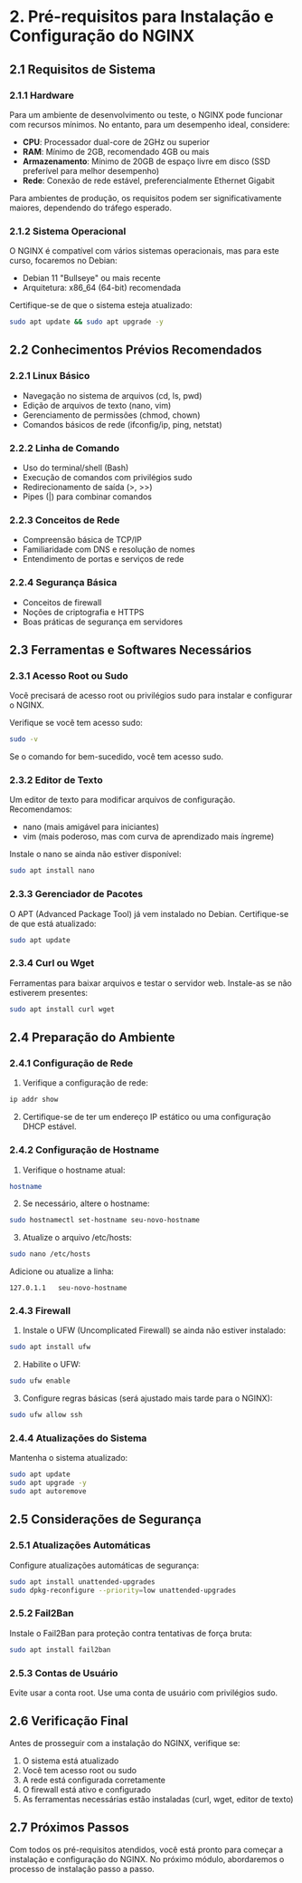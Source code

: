 # 2. Pré-requisitos para Instalação e Configuração do NGINX

## 2.1 Requisitos de Sistema

### 2.1.1 Hardware

Para um ambiente de desenvolvimento ou teste, o NGINX pode funcionar com recursos mínimos. No entanto, para um desempenho ideal, considere:

- **CPU**: Processador dual-core de 2GHz ou superior
- **RAM**: Mínimo de 2GB, recomendado 4GB ou mais
- **Armazenamento**: Mínimo de 20GB de espaço livre em disco (SSD preferível para melhor desempenho)
- **Rede**: Conexão de rede estável, preferencialmente Ethernet Gigabit

Para ambientes de produção, os requisitos podem ser significativamente maiores, dependendo do tráfego esperado.

### 2.1.2 Sistema Operacional

O NGINX é compatível com vários sistemas operacionais, mas para este curso, focaremos no Debian:

- Debian 11 "Bullseye" ou mais recente
- Arquitetura: x86_64 (64-bit) recomendada

Certifique-se de que o sistema esteja atualizado:

```bash
sudo apt update && sudo apt upgrade -y
```

## 2.2 Conhecimentos Prévios Recomendados

### 2.2.1 Linux Básico

- Navegação no sistema de arquivos (cd, ls, pwd)
- Edição de arquivos de texto (nano, vim)
- Gerenciamento de permissões (chmod, chown)
- Comandos básicos de rede (ifconfig/ip, ping, netstat)

### 2.2.2 Linha de Comando

- Uso do terminal/shell (Bash)
- Execução de comandos com privilégios sudo
- Redirecionamento de saída (>, >>)
- Pipes (|) para combinar comandos

### 2.2.3 Conceitos de Rede

- Compreensão básica de TCP/IP
- Familiaridade com DNS e resolução de nomes
- Entendimento de portas e serviços de rede

### 2.2.4 Segurança Básica

- Conceitos de firewall
- Noções de criptografia e HTTPS
- Boas práticas de segurança em servidores

## 2.3 Ferramentas e Softwares Necessários

### 2.3.1 Acesso Root ou Sudo

Você precisará de acesso root ou privilégios sudo para instalar e configurar o NGINX.

Verifique se você tem acesso sudo:

```bash
sudo -v
```

Se o comando for bem-sucedido, você tem acesso sudo.

### 2.3.2 Editor de Texto

Um editor de texto para modificar arquivos de configuração. Recomendamos:

- nano (mais amigável para iniciantes)
- vim (mais poderoso, mas com curva de aprendizado mais íngreme)

Instale o nano se ainda não estiver disponível:

```bash
sudo apt install nano
```

### 2.3.3 Gerenciador de Pacotes

O APT (Advanced Package Tool) já vem instalado no Debian. Certifique-se de que está atualizado:

```bash
sudo apt update
```

### 2.3.4 Curl ou Wget

Ferramentas para baixar arquivos e testar o servidor web. Instale-as se não estiverem presentes:

```bash
sudo apt install curl wget
```

## 2.4 Preparação do Ambiente

### 2.4.1 Configuração de Rede

1. Verifique a configuração de rede:

```bash
ip addr show
```

2. Certifique-se de ter um endereço IP estático ou uma configuração DHCP estável.

### 2.4.2 Configuração de Hostname

1. Verifique o hostname atual:

```bash
hostname
```

2. Se necessário, altere o hostname:

```bash
sudo hostnamectl set-hostname seu-novo-hostname
```

3. Atualize o arquivo /etc/hosts:

```bash
sudo nano /etc/hosts
```

Adicione ou atualize a linha:

```
127.0.1.1   seu-novo-hostname
```

### 2.4.3 Firewall

1. Instale o UFW (Uncomplicated Firewall) se ainda não estiver instalado:

```bash
sudo apt install ufw
```

2. Habilite o UFW:

```bash
sudo ufw enable
```

3. Configure regras básicas (será ajustado mais tarde para o NGINX):

```bash
sudo ufw allow ssh
```

### 2.4.4 Atualizações do Sistema

Mantenha o sistema atualizado:

```bash
sudo apt update
sudo apt upgrade -y
sudo apt autoremove
```

## 2.5 Considerações de Segurança

### 2.5.1 Atualizações Automáticas

Configure atualizações automáticas de segurança:

```bash
sudo apt install unattended-upgrades
sudo dpkg-reconfigure --priority=low unattended-upgrades
```

### 2.5.2 Fail2Ban

Instale o Fail2Ban para proteção contra tentativas de força bruta:

```bash
sudo apt install fail2ban
```

### 2.5.3 Contas de Usuário

Evite usar a conta root. Use uma conta de usuário com privilégios sudo.

## 2.6 Verificação Final

Antes de prosseguir com a instalação do NGINX, verifique se:

1. O sistema está atualizado
2. Você tem acesso root ou sudo
3. A rede está configurada corretamente
4. O firewall está ativo e configurado
5. As ferramentas necessárias estão instaladas (curl, wget, editor de texto)

## 2.7 Próximos Passos

Com todos os pré-requisitos atendidos, você está pronto para começar a instalação e configuração do NGINX. No próximo módulo, abordaremos o processo de instalação passo a passo.

